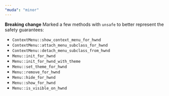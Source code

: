 ```yaml
---
"muda": "minor"
---
```


**Breaking change** Marked a few methods with `unsafe` to better represent the safety guarantees:

- `ContextMenu::show_context_menu_for_hwnd`
- `ContextMenu::attach_menu_subclass_for_hwnd`
- `ContextMenu::detach_menu_subclass_from_hwnd`
- `Menu::init_for_hwnd`
- `Menu::init_for_hwnd_with_theme`
- `Menu::set_theme_for_hwnd`
- `Menu::remove_for_hwnd`
- `Menu::hide_for_hwnd`
- `Menu::show_for_hwnd`
- `Menu::is_visible_on_hwnd`
